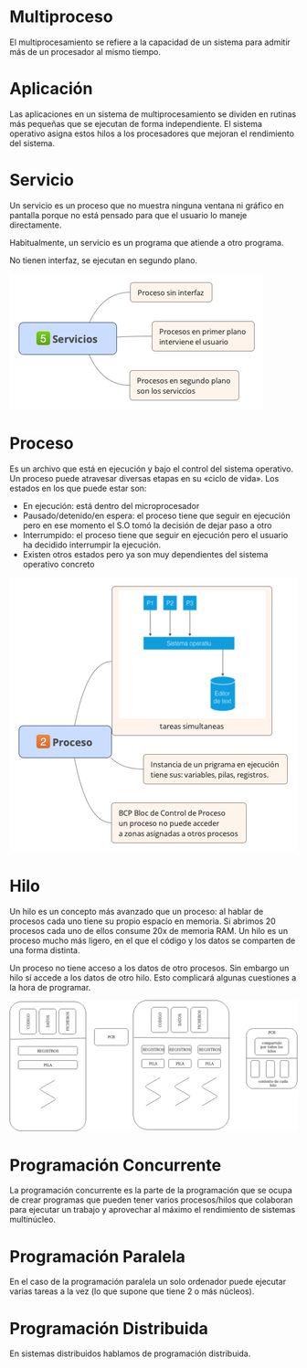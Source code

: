 # Multiproceso

El multiprocesamiento se refiere a la capacidad de un sistema para admitir más de un procesador al mismo tiempo.

# Aplicación

Las aplicaciones en un sistema de multiprocesamiento se dividen en rutinas más pequeñas que se ejecutan de forma independiente. El sistema operativo asigna estos hilos a los procesadores que mejoran el rendimiento del sistema.

# Servicio

Un servicio es un proceso que no muestra ninguna ventana ni gráfico en pantalla porque no está pensado para que el usuario lo maneje directamente.

Habitualmente, un servicio es un programa que atiende a otro programa.

No tienen interfaz, se ejecutan en segundo plano.

![Imagen Servicio](https://raw.githubusercontent.com/rhinfx/PSP/master/EjerciciosProcesos/1%20-%20Definiciones%20Procesos/img/Servicios.png)


# Proceso

Es un archivo que está en ejecución y bajo el control del sistema operativo. Un proceso puede atravesar diversas etapas en su «ciclo de vida». Los estados en los que puede estar son:

- En ejecución: está dentro del microprocesador
- Pausado/detenido/en espera: el proceso tiene que seguir en ejecución pero en ese momento el S.O tomó la decisión de dejar paso a otro
- Interrumpido: el proceso tiene que seguir en ejecución pero el usuario ha decidido interrumpir la ejecución.
- Existen otros estados pero ya son muy dependientes del sistema operativo concreto

![Imagen Proceso](https://raw.githubusercontent.com/rhinfx/PSP/master/EjerciciosProcesos/1%20-%20Definiciones%20Procesos/img/Proceso2-1.png)


# Hilo

Un hilo es un concepto más avanzado que un proceso: al hablar de procesos cada uno tiene su propio espacio en memoria. Si abrimos 20 procesos cada uno de ellos consume 20x de memoria RAM. Un hilo es un proceso mucho más ligero, en el que el código y los datos se comparten de una forma distinta.

Un proceso no tiene acceso a los datos de otro procesos. Sin embargo un hilo sí accede a los datos de otro hilo. Esto complicará algunas cuestiones a la hora de programar.

![Imagen Hilo](https://raw.githubusercontent.com/rhinfx/PSP/master/EjerciciosProcesos/1%20-%20Definiciones%20Procesos/img/thread2.png)


# Programación Concurrente

La programación concurrente es la parte de la programación que se ocupa de crear programas que pueden tener varios procesos/hilos que colaboran para ejecutar un trabajo y aprovechar al máximo el rendimiento de sistemas multinúcleo.



# Programación Paralela

 En el caso de la programación paralela un solo ordenador puede ejecutar varias tareas a la vez (lo que supone que tiene 2 o más núcleos).
 
 

# Programación Distribuida

En sistemas distribuidos hablamos de programación distribuida.


